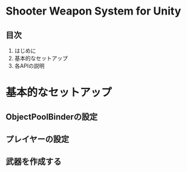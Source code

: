 ﻿# Shooter Weapon System for Unity

## 目次
1. はじめに
2. 基本的なセットアップ
3. 各APIの説明

# 基本的なセットアップ
## ObjectPoolBinderの設定

## 
## プレイヤーの設定
## 
## 武器を作成する